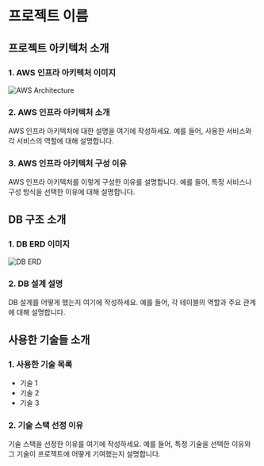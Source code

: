 # 프로젝트 이름

## 프로젝트 아키텍처 소개

### 1. AWS 인프라 아키텍처 이미지
![AWS Architecture](path_to_your_image.png)
<!-- 위에 실제 이미지 경로를 넣어주세요 -->

### 2. AWS 인프라 아키텍처 소개
AWS 인프라 아키텍처에 대한 설명을 여기에 작성하세요. 예를 들어, 사용한 서비스와 각 서비스의 역할에 대해 설명합니다.

### 3. AWS 인프라 아키텍처 구성 이유
AWS 인프라 아키텍처를 이렇게 구성한 이유를 설명합니다. 예를 들어, 특정 서비스나 구성 방식을 선택한 이유에 대해 설명합니다.

## DB 구조 소개

### 1. DB ERD 이미지
![DB ERD](path_to_your_image.png)
<!-- 위에 실제 이미지 경로를 넣어주세요 -->

### 2. DB 설계 설명
DB 설계를 어떻게 했는지 여기에 작성하세요. 예를 들어, 각 테이블의 역할과 주요 관계에 대해 설명합니다.

## 사용한 기술들 소개

### 1. 사용한 기술 목록
- 기술 1
- 기술 2
- 기술 3
<!-- 여기에 실제 사용한 기술을 나열하세요 -->

### 2. 기술 스택 선정 이유
기술 스택을 선정한 이유를 여기에 작성하세요. 예를 들어, 특정 기술을 선택한 이유와 그 기술이 프로젝트에 어떻게 기여했는지 설명합니다.
